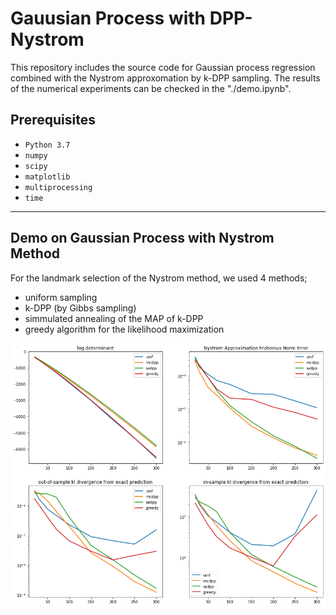 # Gauusian Process with DPP-Nystrom

This repository includes the source code for Gaussian process regression combined with the Nystrom approxomation by k-DPP sampling. The results of the numerical experiments can be checked in the "./demo.ipynb".

## Prerequisites
* `Python 3.7`
* `numpy`
* `scipy`
* `matplotlib`
* `multiprocessing`
* `time`

---

## Demo on Gaussian Process with Nystrom Method

For the landmark selection of the Nystrom method, we used 4 methods;
* uniform sampling
* k-DPP (by Gibbs sampling)
* simmulated annealing of the MAP of k-DPP
* greedy algorithm for the likelihood maximization

![](fig/summary.png)
